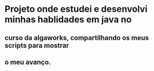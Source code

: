 # Projeto onde estudei e desenvolvi minhas hablidades em java no
## curso da algaworks, compartilhando os meus scripts para mostrar
## o meu avanço.
